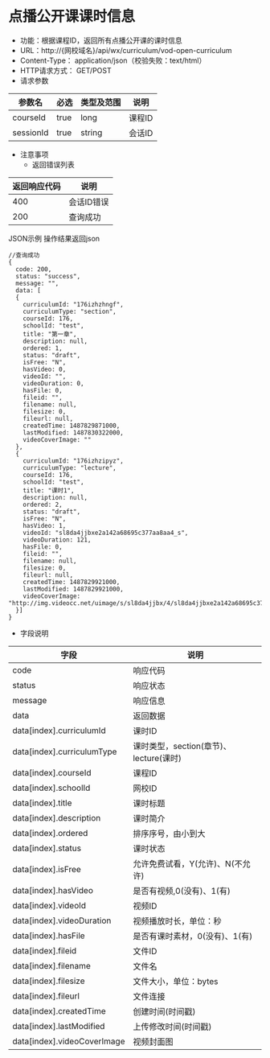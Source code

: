 # 点播公开课课时信息
* 功能：根据课程ID，返回所有点播公开课的课时信息
* URL：http://{网校域名}/api/wx/curriculum/vod-open-curriculum
* Content-Type： application/json（校验失败：text/html）
* HTTP请求方式： GET/POST
* 请求参数

|参数名|	必选|	类型及范围|	说明|
|-----|----|------------|------|
| courseId|	true|	long|	课程ID|
| sessionId | true | string | 会话ID |

* 注意事项
  * 返回错误列表

| 返回响应代码 | 说明     |
|----------- | -------- |
| 400 |	会话ID错误 |
| 200 |	查询成功 |

JSON示例
操作结果返回json
````
//查询成功
{
  code: 200,
  status: "success",
  message: "",
  data: [
  {
	curriculumId: "176izhzhngf",
	curriculumType: "section",
	courseId: 176,
	schoolId: "test",
	title: "第一章",
	description: null,
	ordered: 1,
	status: "draft",
	isFree: "N",
	hasVideo: 0,
	videoId: "",
	videoDuration: 0,
	hasFile: 0,
	fileid: "",
	filename: null,
	filesize: 0,
	fileurl: null,
	createdTime: 1487829871000,
	lastModified: 1487830322000,
	videoCoverImage: ""
  },
  {
	curriculumId: "176izhzipyz",
	curriculumType: "lecture",
	courseId: 176,
	schoolId: "test",
	title: "课时1",
	description: null,
	ordered: 2,
	status: "draft",
	isFree: "N",
	hasVideo: 1,
	videoId: "sl8da4jjbxe2a142a68695c377aa8aa4_s",
	videoDuration: 121,
	hasFile: 0,
	fileid: "",
	filename: null,
	filesize: 0,
	fileurl: null,
	createdTime: 1487829921000,
	lastModified: 1487829921000,
	videoCoverImage: "http://img.videocc.net/uimage/s/sl8da4jjbx/4/sl8da4jjbxe2a142a68695c377aa8aa4_1.jpg"
  }]
}
````

* 字段说明

|字段|	说明|
|---|----|
|code|	响应代码|
|status|	响应状态|
|message|	响应信息|
|data|	返回数据|
|data\[index\].curriculumId|课时ID|
|data\[index\].curriculumType|课时类型，section(章节)、lecture(课时)|
|data\[index\].courseId|课程ID|
|data\[index\].schoolId|网校ID|
|data\[index\].title|课时标题|
|data\[index\].description|课时简介|
|data\[index\].ordered|排序序号，由小到大|
|data\[index\].status|课时状态|
|data\[index\].isFree|允许免费试看，Y(允许)、N(不允许)|
|data\[index\].hasVideo|是否有视频,0(没有)、1(有)|
|data\[index\].videoId|视频ID|
|data\[index\].videoDuration|视频播放时长，单位：秒|
|data\[index\].hasFile|是否有课时素材，0(没有)、1(有)|
|data\[index\].fileid|文件ID|
|data\[index\].filename|文件名|
|data\[index\].filesize|文件大小，单位：bytes|
|data\[index\].fileurl|文件连接|
|data\[index\].createdTime|创建时间(时间戳)|
|data\[index\].lastModified|上传修改时间(时间戳)|
|data\[index\].videoCoverImage|视频封面图|